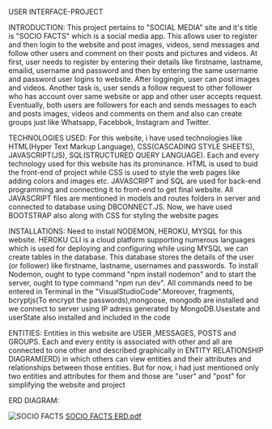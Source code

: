 USER INTERFACE-PROJECT

INTRODUCTION: This project pertains to "SOCIAL MEDIA" site and it's title is "SOCIO FACTS" which is a social media app. This allows user to register and then login to the website and post images, videos, send messages and follow other users and comment on their posts and pictures and videos. At first, user needs to register by entering their details like firstname, lastname, emailid, username and password and then by entering the same username and password user logins to website. After loggingin, user can post images and videos. Another task is, user sends a follow request to other follower who has account over same website or app and other user accepts request. Eventually, both users are followers for each and sends messages to each and posts images, videos and comments on them and also can create groups just like Whatsapp, Facebbok, Instagram and Twitter.

TECHNOLOGIES USED: For this website, i have used technologies like HTML(Hyper Text Markup Language), CSS(CASCADING STYLE SHEETS), JAVASCRIPT(JS), SQL(STRUCTURED QUERY LANGUAGE). Each and every technology used for this website has its prominance. HTML is used to buid the front-end of project while CSS is used to style the web pages like adding colors and images etc. JAVASCRIPT and SQL are used for back-end programming and connecting it to front-end to get final website. All JAVASCRIPT files are mentioned in models and routes folders in server and connected to database using DBCONNECT.JS. Now, we have used BOOTSTRAP also along with CSS for styling the website pages

INSTALLATIONS: Need to install NODEMON, HEROKU, MYSQL for this website. HEROKU CLI is a cloud platform supporting numerous languages which is used for deploying and configuring while using MYSQL we can create tables in the database. This database stores the details of the user (or follower) like firstname, lastname, usernames and passwords. To install Nodemon, ought to type command "npm install nodemon" and to start the server, ought to type command "npm run dev". All commands need to be entered in Terminal in the "VisualStudioCode".Moreover, fragments, bcryptjs(To encrypt the passwords),mongoose, mongodb are installed and we connect to server using IP adress generated by MongoDB.Usestate and userState also installed and included in the code

ENTITIES: Entities in this website are USER ,MESSAGES, POSTS and GROUPS. Each and every entity is associated with other and all are connected to one other and described graphically in ENTITY RELATIONSHIP DIAGRAM(ERD) in which others can view entities and their attributes and relationships between those entities. But for now, i had just mentioned only two entities and attributes for them and those are "user" and "post" for simplifying the website and project

ERD DIAGRAM:

![SOCIO FACTS](https://user-images.githubusercontent.com/103054142/173225163-f31bbfc2-6dfe-427b-b358-e48bd88d2a64.png)
[SOCIO FACTS ERD.pdf](https://github.com/sreeepotluri/UserInterface-Project/files/8885519/SOCIO.FACTS.ERD.pdf)

